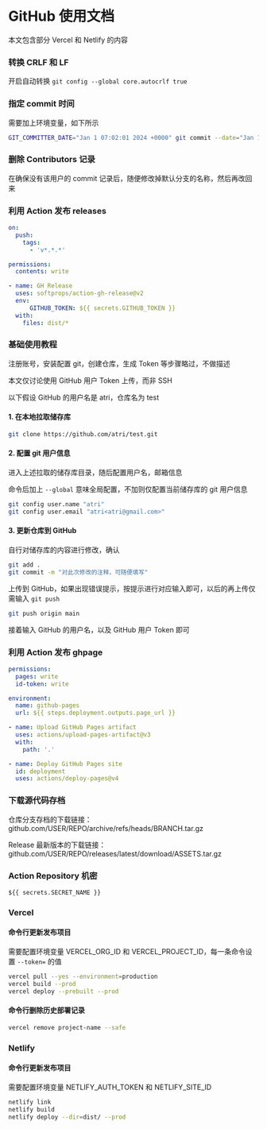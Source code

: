 # GitHub 使用文档

本文包含部分 Vercel 和 Netlify 的内容

### 转换 CRLF 和 LF

开启自动转换 `git config --global core.autocrlf true`

### 指定 commit 时间

需要加上环境变量，如下所示

```sh
GIT_COMMITTER_DATE="Jan 1 07:02:01 2024 +0000" git commit --date="Jan 1 07:02:01 2024 +0000" -m "Initial commit"
```

### 删除 Contributors 记录

在确保没有该用户的 commit 记录后，随便修改掉默认分支的名称，然后再改回来

### 利用 Action 发布 releases

```yml
on:
  push:
    tags:
      - 'v*.*.*'

permissions:
  contents: write

- name: GH Release
  uses: softprops/action-gh-release@v2
  env:
      GITHUB_TOKEN: ${{ secrets.GITHUB_TOKEN }}
  with:
    files: dist/*
```

### 基础使用教程

注册账号，安装配置 git，创建仓库，生成 Token 等步骤略过，不做描述

本文仅讨论使用 GitHub 用户 Token 上传，而非 SSH

以下假设 GitHub 的用户名是 atri，仓库名为 test

#### 1. 在本地拉取储存库

```sh
git clone https://github.com/atri/test.git
```

#### 2. 配置 git 用户信息

进入上述拉取的储存库目录，随后配置用户名，邮箱信息

命令后加上 `--global` 意味全局配置，不加则仅配置当前储存库的 git 用户信息

```sh
git config user.name "atri"
git config user.email "atri<atri@gmail.com>"
```

#### 3. 更新仓库到 GitHub

自行对储存库的内容进行修改，确认

```sh
git add .
git commit -m "对此次修改的注释，可随便填写"
```

上传到 GitHub，如果出现错误提示，按提示进行对应输入即可，以后的再上传仅需输入 `git push`

```sh
git push origin main
```

接着输入 GitHub 的用户名，以及 GitHub 用户 Token 即可

### 利用 Action 发布 ghpage

```yml
permissions:
  pages: write
  id-token: write

environment:
  name: github-pages
  url: ${{ steps.deployment.outputs.page_url }}

- name: Upload GitHub Pages artifact
  uses: actions/upload-pages-artifact@v3
  with:
    path: '.'

- name: Deploy GitHub Pages site
  id: deployment
  uses: actions/deploy-pages@v4
```

### 下载源代码存档

仓库分支存档的下载链接：github.com/USER/REPO/archive/refs/heads/BRANCH.tar.gz

Release 最新版本的下载链接：github.com/USER/REPO/releases/latest/download/ASSETS.tar.gz

### Action Repository 机密

```console
${{ secrets.SECRET_NAME }}
```

### Vercel

#### 命令行更新发布项目

需要配置环境变量 VERCEL_ORG_ID 和 VERCEL_PROJECT_ID，每一条命令设置 `--token=` 的值

```sh
vercel pull --yes --environment=production
vercel build --prod
vercel deploy --prebuilt --prod
```

#### 命令行删除历史部署记录

```sh
vercel remove project-name --safe
```

### Netlify

#### 命令行更新发布项目

需要配置环境变量 NETLIFY_AUTH_TOKEN 和 NETLIFY_SITE_ID

```sh
netlify link
netlify build
netlify deploy --dir=dist/ --prod
```
